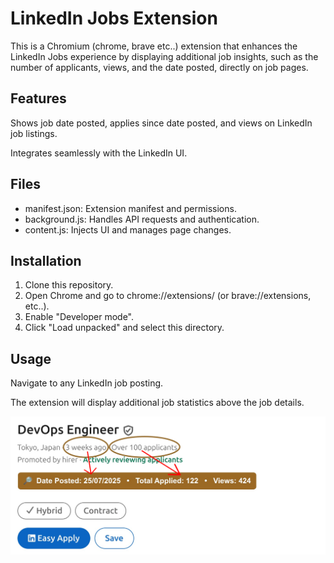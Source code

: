 # LinkedIn Jobs Extension

This is a Chromium (chrome, brave etc..) extension that enhances the LinkedIn Jobs experience by displaying additional job insights, such as the number of applicants, views, and the date posted, directly on job pages.

## Features

Shows job date posted, applies since date posted, and views on LinkedIn job listings.

Integrates seamlessly with the LinkedIn UI.

## Files
* manifest.json: Extension manifest and permissions.
* background.js: Handles API requests and authentication.
* content.js: Injects UI and manages page changes.

## Installation
1. Clone this repository.
2. Open Chrome and go to chrome://extensions/ (or brave://extensions, etc..).
3. Enable "Developer mode".
4. Click "Load unpacked" and select this directory.

## Usage

Navigate to any LinkedIn job posting.

The extension will display additional job statistics above the job details.


![alt text](./images/image1.png?raw=true)

